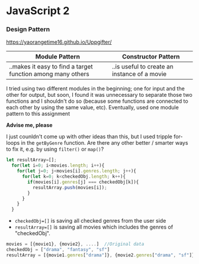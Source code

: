 # JavaScript 2
### Design Pattern

https://yaorangetime16.github.io/Uppgifter/

Module Pattern | Constructor Pattern 
------------ | -------------
..makes it easy to find a target function among many others | ..is useful to create an instance of a movie

I tried using two different modules in the beginning; one for input and the other for output, but soon, I found it was unnecessary to separate those two functions and I shouldn't do so (because some functions are connected to each other by using the same value, etc). Eventually, used one module pattern to this assignment


**Advise me, please**

I just counldn't come up with other ideas than this, but I used tripple for-loops in the ```getByGenre``` function. Are there any other better / smarter ways to fix it, e.g. by using ```filter()``` or ```map()```?


```javascript
let resultArray=[];
  for(let i=0; i<movies.length; i++){
    for(let j=0; j<movies[i].genres.length; j++){
      for(let k=0; k<checkedObj.length; k++){
        if(movies[i].genres[j] === checkedObj[k]){
          resultArray.push(movies[i]);
        }
      } 
    }
  }
```


* ```checkedObj=[]``` is saving all checked genres from the user side
* ```resultArray=[]``` is saving all movies which includes the genres of "checkedObj".

```javascript
movies = [{movie1}, {movie2}, ....]  //Original data
checkedObj = ["drama", "fantasy", "sf"]
resultArray = [{movie1.genres["drama"]}, {movie2.genres["drama", "sf"]}, {movie2.genres["fantasy", "sf"]}]
```

